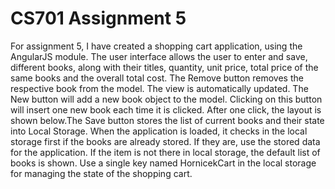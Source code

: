 # CS701 Assignment 5

For assignment 5, I have created a shopping cart application, using the AngularJS module. The user interface allows the user to enter and save, different books, along with their titles, quantity, unit price, total price of the same books and the overall total cost. The Remove button removes the respective book from the model. The view is automatically updated. The New button will add a new book object to the model. Clicking on this button will insert one new book each time it is clicked. After one click, the layout is shown below.The Save button stores the list of current books and their state into Local Storage. When the application is loaded, it checks in the local storage first if the books are already stored. If they are, use the stored data for the application. If the item is not there in local storage,
the default list of books is shown. Use a single key named HornicekCart in the local storage for managing the state of the shopping cart. 

